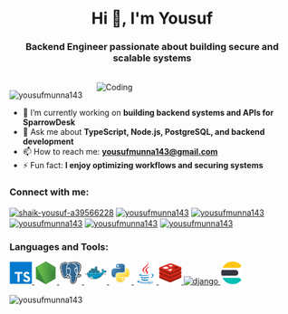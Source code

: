 <h1 align="center">Hi 👋, I'm Yousuf</h1>
<h3 align="center">Backend Engineer passionate about building secure and scalable systems</h3> <br>
<img align="right" alt="Coding" width="350" src="https://media2.giphy.com/media/v1.Y2lkPTc5MGI3NjExd2loNjcwdTU2eDJoM3RxMHNramIwbmU4dzYzMmRmMzRtemEyZ29nMyZlcD12MV9pbnRlcm5hbF9naWZfYnlfaWQmY3Q9Zw/SWoSkN6DxTszqIKEqv/giphy.webp">
<p align="left"> <img src="https://komarev.com/ghpvc/?username=yousufmunna143&label=Profile%20views&color=0e75b6&style=flat" alt="yousufmunna143" /> </p>

- 🌱 I’m currently working on **building backend systems and APIs for SparrowDesk**  
- 💬 Ask me about **TypeScript, Node.js, PostgreSQL, and backend development**  
- 📫 How to reach me: **yousufmunna143@gmail.com**  
- ⚡ Fun fact: **I enjoy optimizing workflows and securing systems**  

<h3 align="left">Connect with me:</h3>
<p align="left">
<a href="https://linkedin.com/in/shaik-yousuf-a39566228" target="blank"><img align="center" src="https://raw.githubusercontent.com/rahuldkjain/github-profile-readme-generator/master/src/images/icons/Social/linked-in-alt.svg" alt="shaik-yousuf-a39566228" height="30" width="40" /></a>
<a href="https://www.codechef.com/users/yousufmunna143" target="blank"><img align="center" src="https://cdn.jsdelivr.net/npm/simple-icons@3.1.0/icons/codechef.svg" alt="yousufmunna143" height="30" width="40" /></a>
<a href="https://www.hackerrank.com/yousufmunna143" target="blank"><img align="center" src="https://raw.githubusercontent.com/rahuldkjain/github-profile-readme-generator/master/src/images/icons/Social/hackerrank.svg" alt="yousufmunna143" height="30" width="40" /></a>
<a href="https://codeforces.com/profile/yousufmunna143" target="blank"><img align="center" src="https://raw.githubusercontent.com/rahuldkjain/github-profile-readme-generator/master/src/images/icons/Social/codeforces.svg" alt="yousufmunna143" height="30" width="40" /></a>
<a href="https://www.leetcode.com/yousufmunna143" target="blank"><img align="center" src="https://raw.githubusercontent.com/rahuldkjain/github-profile-readme-generator/master/src/images/icons/Social/leet-code.svg" alt="yousufmunna143" height="30" width="40" /></a>
<a href="https://auth.geeksforgeeks.org/user/yousufmunna143" target="blank"><img align="center" src="https://raw.githubusercontent.com/rahuldkjain/github-profile-readme-generator/master/src/images/icons/Social/geeks-for-geeks.svg" alt="yousufmunna143" height="30" width="40" /></a>
</p>

<h3 align="left">Languages and Tools:</h3>
<p align="left"> 
<a href="https://www.typescriptlang.org/" target="_blank" rel="noreferrer"> <img src="https://raw.githubusercontent.com/devicons/devicon/master/icons/typescript/typescript-original.svg" alt="typescript" width="40" height="40"/> </a>
<a href="https://nodejs.org/" target="_blank" rel="noreferrer"> <img src="https://raw.githubusercontent.com/devicons/devicon/master/icons/nodejs/nodejs-original.svg" alt="nodejs" width="40" height="40"/> </a>
<a href="https://www.postgresql.org/" target="_blank" rel="noreferrer"> <img src="https://raw.githubusercontent.com/devicons/devicon/master/icons/postgresql/postgresql-original.svg" alt="postgresql" width="40" height="40"/> </a>
<a href="https://www.docker.com/" target="_blank" rel="noreferrer"> <img src="https://raw.githubusercontent.com/devicons/devicon/master/icons/docker/docker-original.svg" alt="docker" width="40" height="40"/> </a>
<a href="https://www.python.org" target="_blank" rel="noreferrer"> <img src="https://raw.githubusercontent.com/devicons/devicon/master/icons/python/python-original.svg" alt="python" width="40" height="40"/> </a>
<a href="https://www.java.com" target="_blank" rel="noreferrer"> <img src="https://raw.githubusercontent.com/devicons/devicon/master/icons/java/java-original.svg" alt="java" width="40" height="40"/> </a>
<a href="https://redis.io/" target="_blank" rel="noreferrer"> <img src="https://raw.githubusercontent.com/devicons/devicon/master/icons/redis/redis-original.svg" alt="redis" width="40" height="40"/> </a>
<a href="https://www.django.com/" target="_blank" rel="noreferrer"> <img src="https://cdn.worldvectorlogo.com/logos/django.svg" alt="django" width="40" height="40"/> </a>
<a href="https://www.elastic.co/opensearch/" target="_blank" rel="noreferrer"> <img src="https://raw.githubusercontent.com/devicons/devicon/master/icons/elasticsearch/elasticsearch-original.svg" alt="opensearch" width="40" height="40"/> </a>
</p>

<p><img align="center" src="https://github-readme-stats.vercel.app/api/top-langs?username=yousufmunna143&show_icons=true&locale=en&layout=compact" alt="yousufmunna143" /></p>
